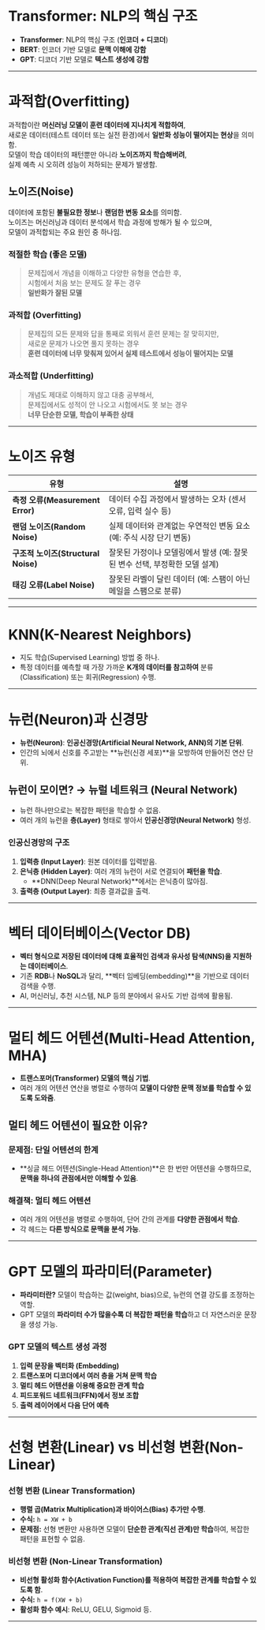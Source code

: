 # **Transformer: NLP의 핵심 구조**
- **Transformer**: NLP의 핵심 구조 (**인코더 + 디코더**)
- **BERT**: 인코더 기반 모델로 **문맥 이해에 강함**
- **GPT**: 디코더 기반 모델로 **텍스트 생성에 강함**

---

# **과적합(Overfitting)**
과적합이란 **머신러닝 모델이 훈련 데이터에 지나치게 적합하여**,  
새로운 데이터(테스트 데이터 또는 실전 환경)에서 **일반화 성능이 떨어지는 현상**을 의미함.  
모델이 학습 데이터의 패턴뿐만 아니라 **노이즈까지 학습해버려**,  
실제 예측 시 오히려 성능이 저하되는 문제가 발생함.

## **노이즈(Noise)**
데이터에 포함된 **불필요한 정보**나 **랜덤한 변동 요소**를 의미함.  
노이즈는 머신러닝과 데이터 분석에서 학습 과정에 방해가 될 수 있으며,  
모델이 과적합되는 주요 원인 중 하나임.

### **적절한 학습 (좋은 모델)**
> 문제집에서 개념을 이해하고 다양한 유형을 연습한 후,  
> 시험에서 처음 보는 문제도 잘 푸는 경우  
 **일반화가 잘된 모델**

### **과적합 (Overfitting)**
> 문제집의 모든 문제와 답을 통째로 외워서 훈련 문제는 잘 맞히지만,  
> 새로운 문제가 나오면 풀지 못하는 경우  
 **훈련 데이터에 너무 맞춰져 있어서 실제 테스트에서 성능이 떨어지는 모델**

### **과소적합 (Underfitting)**
> 개념도 제대로 이해하지 않고 대충 공부해서,  
> 문제집에서도 성적이 안 나오고 시험에서도 못 보는 경우  
 **너무 단순한 모델, 학습이 부족한 상태**

---

# **노이즈 유형**
| 유형                | 설명 |
|--------------------|-----------------------------------------------------------|
| **측정 오류(Measurement Error)** | 데이터 수집 과정에서 발생하는 오차 (센서 오류, 입력 실수 등) |
| **랜덤 노이즈(Random Noise)** | 실제 데이터와 관계없는 우연적인 변동 요소 (예: 주식 시장 단기 변동) |
| **구조적 노이즈(Structural Noise)** | 잘못된 가정이나 모델링에서 발생 (예: 잘못된 변수 선택, 부정확한 모델 설계) |
| **태깅 오류(Label Noise)** | 잘못된 라벨이 달린 데이터 (예: 스팸이 아닌 메일을 스팸으로 분류) |

---

# **KNN(K-Nearest Neighbors)**
- 지도 학습(Supervised Learning) 방법 중 하나.
- 특정 데이터를 예측할 때 가장 가까운 **K개의 데이터를 참고하여** 분류(Classification) 또는 회귀(Regression) 수행.

---

# **뉴런(Neuron)과 신경망**
- **뉴런(Neuron)**: **인공신경망(Artificial Neural Network, ANN)의 기본 단위**.
- 인간의 뇌에서 신호를 주고받는 **뉴런(신경 세포)**을 모방하여 만들어진 연산 단위.

## **뉴런이 모이면? → 뉴럴 네트워크 (Neural Network)**
- 뉴런 하나만으로는 복잡한 패턴을 학습할 수 없음.
- 여러 개의 뉴런을 **층(Layer)** 형태로 쌓아서 **인공신경망(Neural Network)** 형성.

### **인공신경망의 구조**
1. **입력층 (Input Layer)**: 원본 데이터를 입력받음.
2. **은닉층 (Hidden Layer)**: 여러 개의 뉴런이 서로 연결되어 **패턴을 학습**.
   - **DNN(Deep Neural Network)**에서는 은닉층이 많아짐.
3. **출력층 (Output Layer)**: 최종 결과값을 출력.

---

# **벡터 데이터베이스(Vector DB)**
- **벡터 형식으로 저장된 데이터에 대해 효율적인 검색과 유사성 탐색(NNS)을 지원하는 데이터베이스**.
- 기존 **RDB**나 **NoSQL**과 달리, **벡터 임베딩(embedding)**을 기반으로 데이터 검색을 수행.
- AI, 머신러닝, 추천 시스템, NLP 등의 분야에서 유사도 기반 검색에 활용됨.

---

# **멀티 헤드 어텐션(Multi-Head Attention, MHA)**
- **트랜스포머(Transformer) 모델의 핵심 기법**.
- 여러 개의 어텐션 연산을 병렬로 수행하여 **모델이 다양한 문맥 정보를 학습할 수 있도록 도와줌**.

## **멀티 헤드 어텐션이 필요한 이유?**
###  **문제점: 단일 어텐션의 한계**
- **싱글 헤드 어텐션(Single-Head Attention)**은 한 번만 어텐션을 수행하므로,  
  **문맥을 하나의 관점에서만 이해할 수 있음**.

###  **해결책: 멀티 헤드 어텐션**
- 여러 개의 어텐션을 병렬로 수행하여, 단어 간의 관계를 **다양한 관점에서 학습**.
- 각 헤드는 **다른 방식으로 문맥을 분석 가능**.

---

# **GPT 모델의 파라미터(Parameter)**
- **파라미터란?** 모델이 학습하는 값(weight, bias)으로, 뉴런의 연결 강도를 조정하는 역할.
- GPT 모델의 **파라미터 수가 많을수록 더 복잡한 패턴을 학습**하고 더 자연스러운 문장을 생성 가능.

### **GPT 모델의 텍스트 생성 과정**
1. **입력 문장을 벡터화 (Embedding)**
2. **트랜스포머 디코더에서 여러 층을 거쳐 문맥 학습**
3. **멀티 헤드 어텐션을 이용해 중요한 관계 학습**
4. **피드포워드 네트워크(FFN)에서 정보 조합**
5. **출력 레이어에서 다음 단어 예측**

---

# **선형 변환(Linear) vs 비선형 변환(Non-Linear)**
### **선형 변환 (Linear Transformation)**
- **행렬 곱(Matrix Multiplication)과 바이어스(Bias) 추가만 수행**.
- **수식:** `h = XW + b`
-  **문제점:** 선형 변환만 사용하면 모델이 **단순한 관계(직선 관계)만 학습**하여, 복잡한 패턴을 표현할 수 없음.

### **비선형 변환 (Non-Linear Transformation)**
- **비선형 활성화 함수(Activation Function)를 적용하여 복잡한 관계를 학습할 수 있도록 함**.
- **수식:** `h = f(XW + b)`
- **활성화 함수 예시**: ReLU, GELU, Sigmoid 등.

---